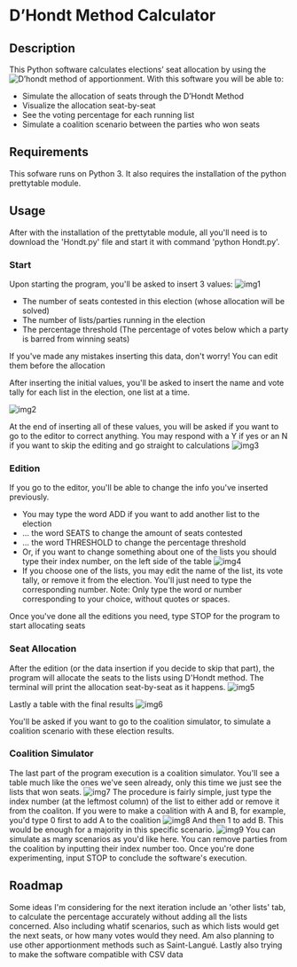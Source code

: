 # D’Hondt Method Calculator

## Description
This Python software calculates elections’ seat allocation by using the ![D’hondt method of apportionment.](https://en.wikipedia.org/wiki/D%27Hondt_method)
With this software you will be able to:
- Simulate the allocation of seats through the D’Hondt Method
- Visualize the allocation seat-by-seat
- See the voting percentage for each running list
- Simulate a coalition scenario between the parties who won seats

## Requirements
This sofware runs on Python 3. It also requires the installation of the python prettytable module. 

## Usage
After with the installation of the prettytable module, all you'll need is to download the 'Hondt.py' file and start it with command 'python Hondt.py'.

### Start
Upon starting the program, you'll be asked to insert 3 values:
![img1](https://imgur.com/xU40lqS)
- The number of seats contested in this election (whose allocation will be solved)
- The number of lists/parties running in the election
- The percentage threshold (The percentage of votes below which a party is barred from winning seats)

If you've made any mistakes inserting this data, don't worry! You can edit them before the allocation

After inserting the initial values, you'll be asked to insert the name and vote tally for each list in the election, one list at a time.

![img2](https://imgur.com/iZ3KqqT)

At the end of inserting all of these values, you will be asked if you want to go to the editor to correct anything. You may respond with a Y if yes or an N if you want to skip the editing and go straight to calculations
![img3](https://imgur.com/6zGw5ox)

### Edition
If you go to the editor, you'll be able to change the info you've inserted previously.
- You may type the word ADD if you want to add another list to the election
- ... the word SEATS to change the amount of seats contested
- ... the word THRESHOLD to change the percentage threshold
- Or, if you want to change something about one of the lists you should type their index number, on the left side of the table
![img4](https://imgur.com/IIRrOS4)
- If you choose one of the lists, you may edit the name of the list, its vote tally, or remove it from the election. You'll just need to type the corresponding number.
Note: Only type the word or number corresponding to your choice, without quotes or spaces.

Once you've done all the editions you need, type STOP for the program to start allocating seats

### Seat Allocation
After the edition (or the data insertion if you decide to skip that part), the program will allocate the seats to the lists using D'Hondt method. The terminal will print the allocation seat-by-seat as it happens.
![img5](https://imgur.com/FG981LI)

Lastly a table with the final results
![img6](https://imgur.com/N43h6QD)

You'll be asked if you want to go to the coalition simulator, to simulate a coalition scenario with these election results.
### Coalition Simulator
The last part of the program execution is a coalition simulator. You'll see a table much like the ones we've seen already, only this time we just see the lists that won seats. 
![img7](https://imgur.com/1E12QU1)
The procedure is fairly simple, just type the index number (at the leftmost column) of the list to either add or remove it from the coaliton. If you were to make a coalition with A and B, for example, you'd type 0 first to add A to the coalition
![img8](https://imgur.com/j3s6QdY)
And then 1 to add B. This would be enough for a majority in this specific scenario.
![img9](https://imgur.com/SIgwMqY)
You can simulate as many scenarios as you'd like here. You can remove parties from the coalition by inputting their index number too. Once you're done experimenting, input STOP to conclude the software's execution.

## Roadmap
Some ideas I'm considering for the next iteration include an 'other lists' tab, to calculate the percentage accurately without adding all the lists concerned. Also including whatif scenarios, such as which lists would get the next seats, or how many votes would they need. Am also planning to use other apportionment methods such as Saint-Langué. Lastly also trying to make the software compatible with CSV data
